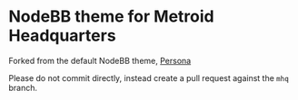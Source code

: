 # NodeBB theme for Metroid Headquarters

Forked from the default NodeBB theme, [Persona](https://github.com/psychobunny/nodebb-theme-persona)

Please do not commit directly, instead create a pull request against the `mhq` branch.
